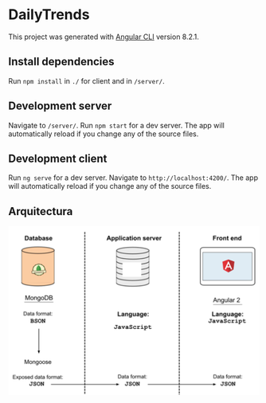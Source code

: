 # DailyTrends

This project was generated with [Angular CLI](https://github.com/angular/angular-cli) version 8.2.1.

## Install dependencies

Run `npm install` in `./` for client and in `/server/`.

## Development server

Navigate to `/server/`. Run `npm start` for a dev server. The app will automatically reload if you change any of the source files.

## Development client

Run `ng serve` for a dev server. Navigate to `http://localhost:4200/`. The app will automatically reload if you change any of the source files.

## Arquitectura

![alt text](https://github.com/guicorro/daily-trends/blob/master/arquitectura%20MVC.png)


